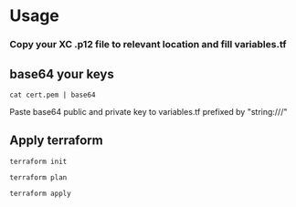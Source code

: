 # Usage
### Copy your XC .p12 file to relevant location and fill variables.tf

## base64 your keys

```
cat cert.pem | base64
```

Paste base64 public and private key to variables.tf prefixed by "string:///"

## Apply terraform
```
terraform init
```

```
terraform plan
```

```
terraform apply
```
